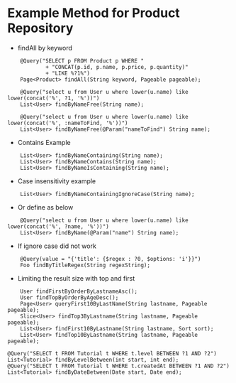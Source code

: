 # Example Method for Product Repository

- findAll by keyword
```
    @Query("SELECT p FROM Product p WHERE "
            + "CONCAT(p.id, p.name, p.price, p.quantity)"
            + "LIKE %?1%")
    Page<Product> findAll(String keyword, Pageable pageable);
```

```
    @Query("select u from User u where lower(u.name) like lower(concat('%', ?1, '%'))")
    List<User> findByNameFree(String name);
```

```
    @Query("select u from User u where lower(u.name) like lower(concat('%', :nameToFind, '%'))")
    List<User> findByNameFree(@Param("nameToFind") String name);
```

- Contains Example
```
    List<User> findByNameContaining(String name);
    List<User> findByNameContains(String name);
    List<User> findByNameIsContaining(String name);
```

- Case insensitivity example

```
    List<User> findByNameContainingIgnoreCase(String name);
```

- Or define as below

```
    @Query("select u from User u where lower(u.name) like lower(concat('%', ?name, '%'))")
    List<User> findByName(@Param("name") String name);
```

- If ignore case did not work

```
    @Query(value = "{'title': {$regex : ?0, $options: 'i'}}")
    Foo findByTitleRegex(String regexString);
```

- Limiting the result size with top and first

```
    User findFirstByOrderByLastnameAsc();
    User findTopByOrderByAgeDesc();
    Page<User> queryFirst10ByLastName(String lastname, Pageable pageable);
    Slice<User> findTop3ByLastname(String lastname, Pageable pageable);
    List<User> findFirst10ByLastname(String lastname, Sort sort);
    List<User> findTop10ByLastname(String lastname, Pageable pageable);
```

```
@Query("SELECT t FROM Tutorial t WHERE t.level BETWEEN ?1 AND ?2")
List<Tutorial> findByLevelBetween(int start, int end);
@Query("SELECT t FROM Tutorial t WHERE t.createdAt BETWEEN ?1 AND ?2")
List<Tutorial> findByDateBetween(Date start, Date end);
```